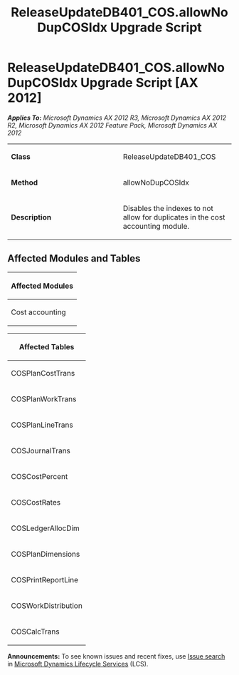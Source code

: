 ﻿---
title: ReleaseUpdateDB401_COS.allowNoDupCOSIdx Upgrade Script
TOCTitle: ReleaseUpdateDB401_COS.allowNoDupCOSIdx Upgrade Script
ms:assetid: edd7f11d-2660-0dc2-46ef-92f0e78e175f
ms:mtpsurl: https://msdn.microsoft.com/en-us/library/JJ719951(v=AX.60)
ms:contentKeyID: 49712023
ms.date: 05/18/2015
mtps_version: v=AX.60
---

# ReleaseUpdateDB401\_COS.allowNoDupCOSIdx Upgrade Script [AX 2012]


_**Applies To:** Microsoft Dynamics AX 2012 R3, Microsoft Dynamics AX 2012 R2, Microsoft Dynamics AX 2012 Feature Pack, Microsoft Dynamics AX 2012_

<table>
<colgroup>
<col style="width: 50%" />
<col style="width: 50%" />
</colgroup>
<tbody>
<tr class="odd">
<td><p><strong>Class</strong></p></td>
<td><p>ReleaseUpdateDB401_COS</p></td>
</tr>
<tr class="even">
<td><p><strong>Method</strong></p></td>
<td><p>allowNoDupCOSIdx</p></td>
</tr>
<tr class="odd">
<td><p><strong>Description</strong></p></td>
<td><p>Disables the indexes to not allow for duplicates in the cost accounting module.</p></td>
</tr>
</tbody>
</table>


## Affected Modules and Tables

<table>
<colgroup>
<col style="width: 100%" />
</colgroup>
<thead>
<tr class="header">
<th><p>Affected Modules</p></th>
</tr>
</thead>
<tbody>
<tr class="odd">
<td><p>Cost accounting</p></td>
</tr>
</tbody>
</table>


<table>
<colgroup>
<col style="width: 100%" />
</colgroup>
<thead>
<tr class="header">
<th><p>Affected Tables</p></th>
</tr>
</thead>
<tbody>
<tr class="odd">
<td><p>COSPlanCostTrans</p></td>
</tr>
<tr class="even">
<td><p>COSPlanWorkTrans</p></td>
</tr>
<tr class="odd">
<td><p>COSPlanLineTrans</p></td>
</tr>
<tr class="even">
<td><p>COSJournalTrans</p></td>
</tr>
<tr class="odd">
<td><p>COSCostPercent</p></td>
</tr>
<tr class="even">
<td><p>COSCostRates</p></td>
</tr>
<tr class="odd">
<td><p>COSLedgerAllocDim</p></td>
</tr>
<tr class="even">
<td><p>COSPlanDimensions</p></td>
</tr>
<tr class="odd">
<td><p>COSPrintReportLine</p></td>
</tr>
<tr class="even">
<td><p>COSWorkDistribution</p></td>
</tr>
<tr class="odd">
<td><p>COSCalcTrans</p></td>
</tr>
</tbody>
</table>

  
**Announcements:** To see known issues and recent fixes, use [Issue search](http://go.microsoft.com/fwlink/?linkid=389258) in [Microsoft Dynamics Lifecycle Services](http://go.microsoft.com/fwlink/?linkid=306505) (LCS).

